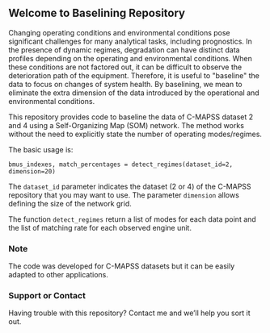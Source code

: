 ## Welcome to Baselining Repository

Changing operating conditions and environmental conditions pose significant challenges for many analytical tasks, including prognostics. In the presence of dynamic regimes, degradation can have distinct data profiles depending on the operating and environmental conditions. When these conditions are not factored out, it can be difficult to observe the deterioration path of the equipment. Therefore, it is useful to "baseline" the  data to focus on changes of system health. By baselining, we mean to eliminate the extra dimension of the data introduced by the operational and environmental conditions.

This repository provides code to baseline the data of C-MAPSS dataset 2 and 4 using a Self-Organizing Map (SOM) network. The method works without the need to explicitly state the number of operating modes/regimes.   

The basic usage is:
```
bmus_indexes, match_percentages = detect_regimes(dataset_id=2, dimension=20)
```

The `dataset_id` parameter indicates the dataset (2 or 4) of the C-MAPSS repository that you may want to use. The parameter `dimension` allows defining the size of the network grid. 

The function `detect_regimes` return a list of modes for each data point and the list of matching rate for each observed engine unit. 

### Note

The code was developed for C-MAPSS datasets but it can be easily adapted to other applications. 

### Support or Contact

Having trouble with this repository? Contact me and we’ll help you sort it out.
